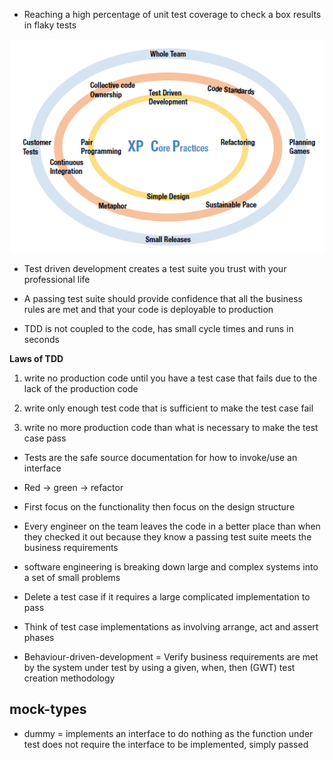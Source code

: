 - Reaching a high percentage of unit test coverage to check a box results in flaky tests

![extreme programming circle of life](images/extreme_programming_circle_of_life.png)

- Test driven development creates a test suite you trust with your professional life

- A passing test suite should provide confidence that all the business rules are met and that your code is deployable to production


- TDD is not coupled to the code, has small cycle times and runs in seconds


**Laws of TDD**
1) write no production code until you have a test case that fails due to the lack of the production code

2) write only enough test code that is sufficient to make the test case fail

3) write no more production code than what is necessary to make the test case pass


- Tests are the safe source documentation for how to invoke/use an interface

- Red -> green -> refactor
- First focus on the functionality then focus on the design structure

- Every engineer on the team leaves the code in a better place than when they checked it out because they know a passing test suite meets the business requirements

- software engineering is breaking down large and complex systems into a set of small problems

- Delete a test case if it requires a large complicated implementation to pass
- Think of test case implementations as involving arrange, act and assert phases
- Behaviour-driven-development = Verify business requirements are met by the system under test by using a given, when, then (GWT) test creation methodology

## mock-types
- dummy = implements an interface to do nothing as the function under test does not require the interface to be implemented, simply passed
